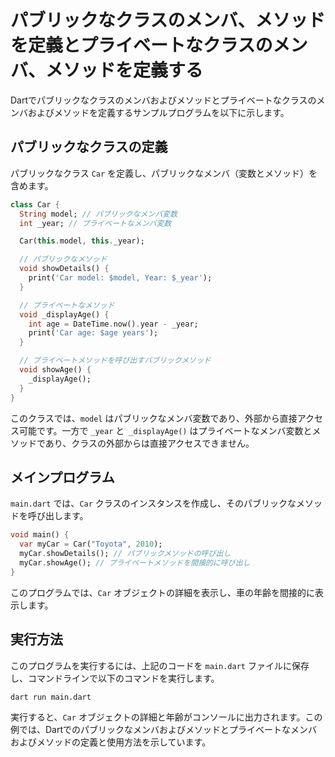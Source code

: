 # パブリックなクラスのメンバ、メソッドを定義とプライベートなクラスのメンバ、メソッドを定義する

Dartでパブリックなクラスのメンバおよびメソッドとプライベートなクラスのメンバおよびメソッドを定義するサンプルプログラムを以下に示します。

## パブリックなクラスの定義
パブリックなクラス `Car` を定義し、パブリックなメンバ（変数とメソッド）を含めます。

```dart
class Car {
  String model; // パブリックなメンバ変数
  int _year; // プライベートなメンバ変数

  Car(this.model, this._year);

  // パブリックなメソッド
  void showDetails() {
    print('Car model: $model, Year: $_year');
  }

  // プライベートなメソッド
  void _displayAge() {
    int age = DateTime.now().year - _year;
    print('Car age: $age years');
  }

  // プライベートメソッドを呼び出すパブリックメソッド
  void showAge() {
    _displayAge();
  }
}
```

このクラスでは、`model` はパブリックなメンバ変数であり、外部から直接アクセス可能です。一方で `_year` と` _displayAge()` はプライベートなメンバ変数とメソッドであり、クラスの外部からは直接アクセスできません。

## メインプログラム
`main.dart` では、`Car` クラスのインスタンスを作成し、そのパブリックなメソッドを呼び出します。

```dart
void main() {
  var myCar = Car("Toyota", 2010);
  myCar.showDetails(); // パブリックメソッドの呼び出し
  myCar.showAge(); // プライベートメソッドを間接的に呼び出し
}
```

このプログラムでは、`Car` オブジェクトの詳細を表示し、車の年齢を間接的に表示します。

## 実行方法
このプログラムを実行するには、上記のコードを `main.dart` ファイルに保存し、コマンドラインで以下のコマンドを実行します。
```bash
dart run main.dart
```
実行すると、`Car` オブジェクトの詳細と年齢がコンソールに出力されます。この例では、Dartでのパブリックなメンバおよびメソッドとプライベートなメンバおよびメソッドの定義と使用方法を示しています。

